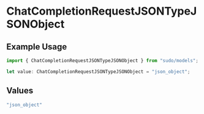# ChatCompletionRequestJSONTypeJSONObject

## Example Usage

```typescript
import { ChatCompletionRequestJSONTypeJSONObject } from "sudo/models";

let value: ChatCompletionRequestJSONTypeJSONObject = "json_object";
```

## Values

```typescript
"json_object"
```